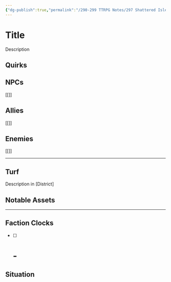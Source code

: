 ```yaml
---
{"dg-publish":true,"permalink":"/290-299 TTRPG Notes/297 Shattered Isles/19 Factions/Tipper's Toadstools/"}
---
```



# Title

Description

## Quirks

## NPCs

[[]]

## Allies

[[]]

## Enemies

[[]]

****

## Turf

Description in [District]

## Notable Assets

****

## Faction Clocks

- [ ] # - 

## Situation